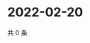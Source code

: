 # 2022-02-20

共 0 条

<!-- BEGIN WEIBO -->
<!-- 最后更新时间 Sun Feb 20 2022 21:15:20 GMT+0800 (China Standard Time) -->

<!-- END WEIBO -->
